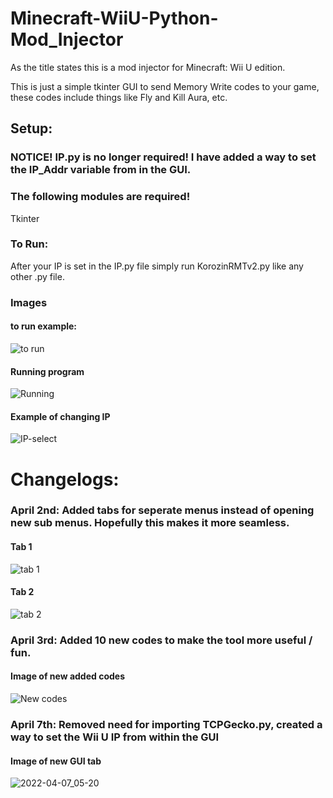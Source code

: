 # Minecraft-WiiU-Python-Mod_Injector

As the title states this is a mod injector for Minecraft: Wii U edition.

This is just a simple tkinter GUI to send Memory Write codes to your game, these codes include things like Fly and Kill Aura, etc.

## Setup:

### NOTICE! IP.py is no longer required! I have added a way to set the IP_Addr variable from in the GUI.

### The following modules are required!

Tkinter


### To Run:

After your IP is set in the IP.py file simply run KorozinRMTv2.py like any other .py file.

### Images

#### to run example:

![to run](https://user-images.githubusercontent.com/90534409/161388765-49d96f64-fece-46e2-a31a-2430fe6a9e18.png)

#### Running program

![Running](https://user-images.githubusercontent.com/90534409/161388777-701df958-304b-4dda-b1b0-a4759632ea4b.png)

#### Example of changing IP

![IP-select](https://user-images.githubusercontent.com/90534409/161388789-79b1fdef-021d-492d-9d41-2af428c7f692.png)

# Changelogs:

### April 2nd:  Added tabs for seperate menus instead of opening new sub menus. Hopefully this makes it more seamless.

#### Tab 1

![tab 1](https://user-images.githubusercontent.com/90534409/161439174-96f711a0-401a-4a8c-b870-69c2ba1f6d78.png)

#### Tab 2

![tab 2](https://user-images.githubusercontent.com/90534409/161439190-5304afa4-1562-44d2-b65d-29a236b69588.png)


### April 3rd: Added 10 new codes to make the tool more useful / fun.

#### Image of new added codes

![New codes](https://user-images.githubusercontent.com/90534409/161441562-608f8fe0-dfa1-4825-939e-af4e8444fe44.png)

### April 7th: Removed need for importing TCPGecko.py, created a way to set the Wii U IP from within the GUI

#### Image of new GUI tab

![2022-04-07_05-20](https://user-images.githubusercontent.com/90534409/162125743-57031aca-a7b0-41b2-91d0-51ee0e19b42e.png)
